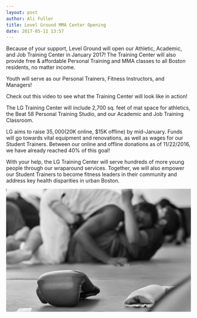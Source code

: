 ```yaml
---
layout: post
author: Ali Fuller
title: Level Ground MMA Center Opening
date: 2017-05-11 13:57
---
```

Because of your support, Level Ground will open our Athletic, Academic, and Job Training Center in January 2017!  The Training Center will also provide free & affordable Personal Training and MMA classes to all Boston residents, no matter income.

Youth will serve as our Personal Trainers, Fitness Instructors, and Managers!

Check out this video to see what the Training Center will look like in action!

The LG Training Center will include 2,700 sq. feet of mat space for athletics, the Beat 58 Personal Training Studio, and our Academic and Job Training Classroom.

LG aims to raise $35,000 ($20K online, $15K offline) by mid-January. Funds will go towards vital equipment and renovations, as well as wages for our Student Trainers.
Between our online and offline donations as of 11/22/2016, we have already reached 40% of this goal!

With your help, the LG Training Center will serve hundreds of more young people through our wraparound services. Together, we will also empower our Student Trainers to become fitness leaders in their community and address key health disparities in urban Boston.

![](/assets/image/gym-hero.jpg)